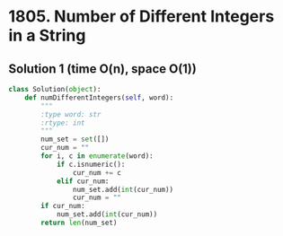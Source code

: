 # 1805. Number of Different Integers in a String

## Solution 1 (time O(n), space O(1))

```python
class Solution(object):
    def numDifferentIntegers(self, word):
        """
        :type word: str
        :rtype: int
        """
        num_set = set([])
        cur_num = ""
        for i, c in enumerate(word):
            if c.isnumeric():
                cur_num += c
            elif cur_num:
                num_set.add(int(cur_num))
                cur_num = ""
        if cur_num:
            num_set.add(int(cur_num))
        return len(num_set)
```
